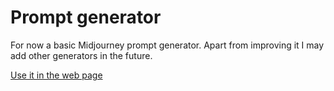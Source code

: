 # Prompt generator

For now a basic Midjourney prompt generator. Apart from improving it I may add other generators in the future.

[Use it in the web page](https://osvik.github.io/prompt-generators/)
